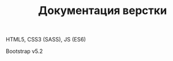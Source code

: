 <h1 align="center"> Документация верстки </h1>
<br>
<p>HTML5, CSS3 (SASS), JS (ES6)</p>
<p>Bootstrap v5.2</p>